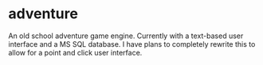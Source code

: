 adventure
=========

An old school adventure game engine.
Currently with a text-based user interface and a MS SQL database.
I have plans to completely rewrite this to allow for a point and click user interface.
